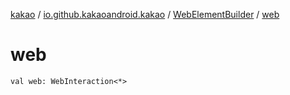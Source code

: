 [kakao](../../index.md) / [io.github.kakaoandroid.kakao](../index.md) / [WebElementBuilder](index.md) / [web](.)

# web

`val web: WebInteraction<*>`